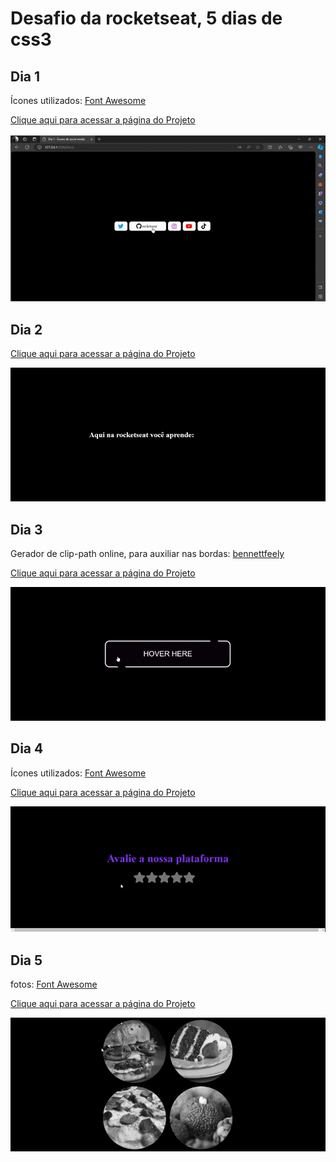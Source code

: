 # Desafio da rocketseat, 5 dias de css3

## Dia 1
Ícones utilizados: [Font Awesome](https://fontawesome.com/)

[Clique aqui para acessar a página do Projeto](https://dia1-desafio.netlify.app/)

![gif](https://github.com/Maarii72/Desafio-Rocketseat-css3/blob/main/dia1gif.gif)

## Dia 2
[Clique aqui para acessar a página do Projeto](https://dia2-desafio.netlify.app/)

![gif](https://github.com/Maarii72/Desafio-Rocketseat-css3/blob/main/dia2gif.gif)

## Dia 3
Gerador de clip-path online, para auxiliar nas bordas: [bennettfeely](https://bennettfeely.com/clippy/)

[Clique aqui para acessar a página do Projeto](https://dia3-desafio.netlify.app/)

![gif](https://github.com/Maarii72/Desafio-Rocketseat-css3/blob/main/dia3gif.gif)

## Dia 4
Ícones utilizados: [Font Awesome](https://fontawesome.com/)

[Clique aqui para acessar a página do Projeto](https://dia4-desafio.netlify.app/)

![gif](https://github.com/Maarii72/Desafio-Rocketseat-css3/blob/main/dia4gif.gif)

## Dia 5
fotos: [Font Awesome](https://www.pexels.com/pt-br/)

[Clique aqui para acessar a página do Projeto](https://dia5-desafio.netlify.app/)

![gif](https://github.com/Maarii72/Desafio-Rocketseat-css3/blob/main/dia5gif.gif)

